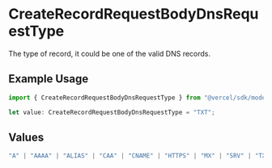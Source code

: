 # CreateRecordRequestBodyDnsRequestType

The type of record, it could be one of the valid DNS records.

## Example Usage

```typescript
import { CreateRecordRequestBodyDnsRequestType } from "@vercel/sdk/models/operations/createrecord.js";

let value: CreateRecordRequestBodyDnsRequestType = "TXT";
```

## Values

```typescript
"A" | "AAAA" | "ALIAS" | "CAA" | "CNAME" | "HTTPS" | "MX" | "SRV" | "TXT" | "NS"
```